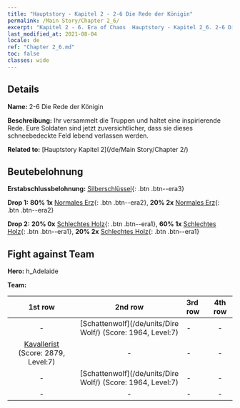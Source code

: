 ```yaml
---
title: "Hauptstory - Kapitel 2 - 2-6 Die Rede der Königin"
permalink: /Main Story/Chapter 2_6/
excerpt: "Kapitel 2 - 6. Era of Chaos  Hauptstory - Kapitel 2_6. 2-6 Die Rede der Königin"
last_modified_at: 2021-08-04
locale: de
ref: "Chapter 2_6.md"
toc: false
classes: wide
---
```


## Details

 **Name:** 2-6 Die Rede der Königin

 **Beschreibung:** Ihr versammelt die Truppen und haltet eine inspirierende Rede. Eure Soldaten sind jetzt zuversichtlicher, dass sie dieses schneebedeckte Feld lebend verlassen werden.

 **Related to:** [Hauptstory Kapitel 2](/de/Main Story/Chapter 2/)

## Beutebelohnung

 **Erstabschlussbelohnung:** [Silberschlüssel](/ItemsDE/con_693/){: .btn .btn--era3}

 **Drop 1:** **80% 1x** [Normales Erz](/ItemsDE/mat_6/){: .btn .btn--era2}, **20% 2x** [Normales Erz](/ItemsDE/mat_6/){: .btn .btn--era2}

 **Drop 2:** **20% 0x** [Schlechtes Holz](/ItemsDE/mat_1/){: .btn .btn--era1}, **60% 1x** [Schlechtes Holz](/ItemsDE/mat_1/){: .btn .btn--era1}, **20% 2x** [Schlechtes Holz](/ItemsDE/mat_1/){: .btn .btn--era1}


## Fight against Team
 **Hero:** h_Adelaide

 **Team:**


  | 1st row | 2nd row | 3rd row | 4th row |
  |:----:|:----:|:----|:----:|
  | - | [Schattenwolf](/de/units/Dire Wolf/) (Score: 1964, Level:7)  | - | - |
  | [Kavallerist](/de/units/Cavalier/) (Score: 2879, Level:7)  | - | - | - |
  | - | [Schattenwolf](/de/units/Dire Wolf/) (Score: 1964, Level:7)  | - | - |
  | - | - | - | - |


